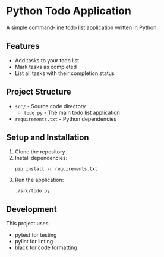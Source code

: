 # Python Todo Application

A simple command-line todo list application written in Python.

## Features

- Add tasks to your todo list
- Mark tasks as completed
- List all tasks with their completion status

## Project Structure

- `src/` - Source code directory
  - `todo.py` - The main todo list application
- `requirements.txt` - Python dependencies

## Setup and Installation

1. Clone the repository
2. Install dependencies:
   ```
   pip install -r requirements.txt
   ```
3. Run the application:
   ```
   ./src/todo.py
   ```

## Development

This project uses:
- pytest for testing
- pylint for linting
- black for code formatting